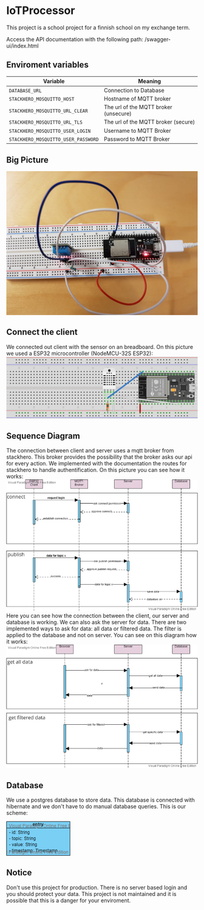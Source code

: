# IoTProcessor
This project is a school project for a finnish school on my exchange term.

Access the API documentation with the following path: /swagger-ui/index.html

## Enviroment variables
| Variable | Meaning |
| --- | --- |
| `DATABASE_URL` | Connection to Database |
| `STACKHERO_MOSQUITTO_HOST`  | Hostname of MQTT broker |
|`STACKHERO_MOSQUITTO_URL_CLEAR` | The url of the MQTT broker (unsecure)|
|`STACKHERO_MOSQUITTO_URL_TLS` | The url of the MQTT broker (secure)|
|`STACKHERO_MOSQUITTO_USER_LOGIN`| Username to MQTT Broker |
|`STACKHERO_MOSQUITTO_USER_PASSWORD`|  Password to MQTT Broker |

## Big Picture
![LabPicture](docs/labpicture.jpg)

## Connect the client
We connected out client with the sensor on an breadboard. On this picture we used a ESP32 microcontroller (NodeMCU-32S ESP32):
![Fritzing](docs/breadboard_overview.png)

## Sequence Diagram
The connection between client and server uses a mqtt broker from stackhero. This broker provides the possibility that the broker asks our api for every action. We implemented with the documentation the routes for stackhero to handle authentification. On this picture you can see how it works:
![ClientESP](docs/sequence-esp.png)
Here you can see how the connection between the client, our server and database is working.
We can also ask the server for data. There are two implemented ways to ask for data: all data or filtered data.
The filter is applied to the database and not on server. You can see on this diagram how it works:
![ClientBrowser](docs/sequence-browser.png)

## Database
We use a postgres database to store data. This database is connected with hibernate and we don't have to do manual database queries. This is our scheme:

![Database](docs/database.png)

## Notice
Don't use this project for production. There is no server based login and you should protect your data.
This project is not maintained and it is possible that this is a danger for your enviroment. 
